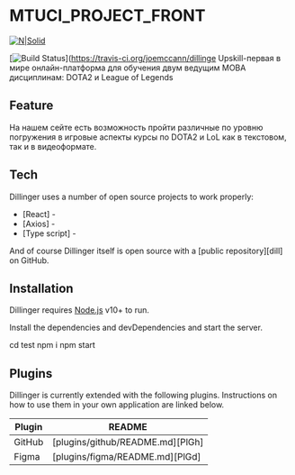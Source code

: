 # MTUCI_PROJECT_FRONT

[![N|Solid](https://cldup.com/dTxpPi9lDf.thumb.png)](https://nodesource.com/products/nsolid)

[![Build Status](https://travis-ci.org/joemccann/dillinger.svg?branch=master)](https://travis-ci.org/joemccann/dillinge
Upskill-первая в мире онлайн-платформа для обучения двум ведущим MOBA дисциплинам: DOTA2 и League of Legends

## Feature
На нашем сейте есть возможность пройти различные по уровню погружения в игровые аспекты курсы по DOTA2 и LoL как в текстовом, так и в видеоформате.
## Tech

Dillinger uses a number of open source projects to work properly:

- [React] - 
- [Axios] - 
- [Type script] - 

And of course Dillinger itself is open source with a [public repository][dill]
 on GitHub.

## Installation

Dillinger requires [Node.js](https://nodejs.org/) v10+ to run.

Install the dependencies and devDependencies and start the server.

cd test
npm i
npm start
## Plugins

Dillinger is currently extended with the following plugins.
Instructions on how to use them in your own application are linked below.

| Plugin | README |
| ------ | ------ |
| GitHub | [plugins/github/README.md][PlGh] |
| Figma | [plugins/figma/README.md][PlGd]